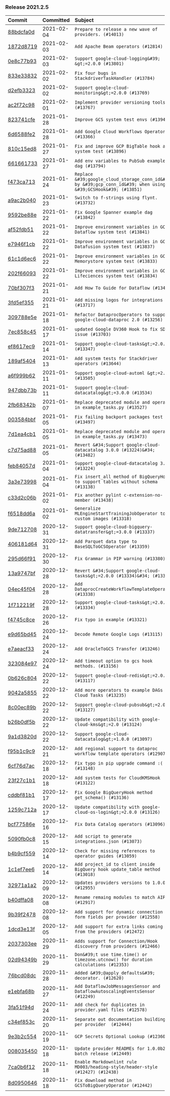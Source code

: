 

### Release 2021.2.5

| Commit                                                                                         | Committed   | Subject                                                                                 |
|:-----------------------------------------------------------------------------------------------|:------------|:----------------------------------------------------------------------------------------|
| [88bdcfa0d](https://github.com/apache/airflow/commit/88bdcfa0df5bcb4c489486e05826544b428c8f43) | 2021-02-04  | `Prepare to release a new wave of providers. (#14013)`                                  |
| [1872d8719](https://github.com/apache/airflow/commit/1872d8719d24f94aeb1dcba9694837070b9884ca) | 2021-02-03  | `Add Apache Beam operators (#12814)`                                                    |
| [0e8c77b93](https://github.com/apache/airflow/commit/0e8c77b93a5ca5ecfdcd1c4bd91f54846fc15d57) | 2021-02-03  | `Support google-cloud-logging&#39; &gt;=2.0.0 (#13801)`                                        |
| [833e33832](https://github.com/apache/airflow/commit/833e3383230e1f6f73f8022ddf439d3d531eff01) | 2021-02-02  | `Fix four bugs in StackdriverTaskHandler (#13784)`                                      |
| [d2efb3323](https://github.com/apache/airflow/commit/d2efb33239d36e58fb69066fd23779724cb11a90) | 2021-02-02  | `Support google-cloud-monitoring&gt;=2.0.0 (#13769)`                                       |
| [ac2f72c98](https://github.com/apache/airflow/commit/ac2f72c98dc0821b33721054588adbf2bb53bb0b) | 2021-02-01  | `Implement provider versioning tools (#13767)`                                          |
| [823741cfe](https://github.com/apache/airflow/commit/823741cfea3e7a2584d1e68126db3d6e6739b08f) | 2021-01-28  | `Improve GCS system test envs (#13946)`                                                 |
| [6d6588fe2](https://github.com/apache/airflow/commit/6d6588fe2b8bb5fa33e930646d963df3e0530f23) | 2021-01-28  | `Add Google Cloud Workflows Operators (#13366)`                                         |
| [810c15ed8](https://github.com/apache/airflow/commit/810c15ed85d7bcde8d5b8bc44e1cbd4859e29d2e) | 2021-01-27  | `Fix and improve GCP BigTable hook and system test (#13896)`                            |
| [661661733](https://github.com/apache/airflow/commit/6616617331bf6e8548bf6391cebb636220c1cc53) | 2021-01-27  | `Add env variables to PubSub example dag (#13794)`                                      |
| [f473ca713](https://github.com/apache/airflow/commit/f473ca7130f844bc59477674e641b42b80698bb7) | 2021-01-24  | `Replace &#39;google_cloud_storage_conn_id&#39; by &#39;gcp_conn_id&#39; when using &#39;GCSHook&#39; (#13851)` |
| [a9ac2b040](https://github.com/apache/airflow/commit/a9ac2b040b64de1aa5d9c2b9def33334e36a8d22) | 2021-01-23  | `Switch to f-strings using flynt. (#13732)`                                             |
| [9592be88e](https://github.com/apache/airflow/commit/9592be88e57cc7f59b9eac978292abd4d7692c0b) | 2021-01-22  | `Fix Google Spanner example dag (#13842)`                                               |
| [af52fdb51](https://github.com/apache/airflow/commit/af52fdb51152a72441a44a271e498b1ec20dfd57) | 2021-01-22  | `Improve environment variables in GCP Dataflow system test (#13841)`                    |
| [e7946f1cb](https://github.com/apache/airflow/commit/e7946f1cb7c144181443cbcc843d90bd597b09b5) | 2021-01-22  | `Improve environment variables in GCP Datafusion system test (#13837)`                  |
| [61c1d6ec6](https://github.com/apache/airflow/commit/61c1d6ec6ce638f8ccd76705f69e9474c308389a) | 2021-01-22  | `Improve environment variables in GCP Memorystore system test (#13833)`                 |
| [202f66093](https://github.com/apache/airflow/commit/202f66093ad12c293f97204b0775bef2b077cd9a) | 2021-01-22  | `Improve environment variables in GCP Lifeciences system test (#13834)`                 |
| [70bf307f3](https://github.com/apache/airflow/commit/70bf307f3894214c523701940b89ac0b991a3a63) | 2021-01-21  | `Add How To Guide for Dataflow (#13461)`                                                |
| [3fd5ef355](https://github.com/apache/airflow/commit/3fd5ef355556cf0ad7896bb570bbe4b2eabbf46e) | 2021-01-21  | `Add missing logos for integrations (#13717)`                                           |
| [309788e5e](https://github.com/apache/airflow/commit/309788e5e2023c598095a4ee00df417d94b6a5df) | 2021-01-18  | `Refactor DataprocOperators to support google-cloud-dataproc 2.0 (#13256)`              |
| [7ec858c45](https://github.com/apache/airflow/commit/7ec858c4523b24e7a3d6dd1d49e3813e6eee7dff) | 2021-01-17  | `updated Google DV360 Hook to fix SDF issue (#13703)`                                   |
| [ef8617ec9](https://github.com/apache/airflow/commit/ef8617ec9d6e4b7c433a29bd388f5102a7a17c11) | 2021-01-14  | `Support google-cloud-tasks&gt;=2.0.0 (#13347)`                                            |
| [189af5404](https://github.com/apache/airflow/commit/189af54043a6aa6e7557bda6cf7cfca229d0efd2) | 2021-01-13  | `Add system tests for Stackdriver operators (#13644)`                                   |
| [a6f999b62](https://github.com/apache/airflow/commit/a6f999b62e3c9aeb10ab24342674d3670a8ad259) | 2021-01-11  | `Support google-cloud-automl &gt;=2.1.0 (#13505)`                                          |
| [947dbb73b](https://github.com/apache/airflow/commit/947dbb73bba736eb146f33117545a18fc2fd3c09) | 2021-01-11  | `Support google-cloud-datacatalog&gt;=3.0.0 (#13534)`                                      |
| [2fb68342b](https://github.com/apache/airflow/commit/2fb68342b01da4cb5d79ac9e5c0f7687d74351f3) | 2021-01-07  | `Replace deprecated module and operator in example_tasks.py (#13527)`                   |
| [003584bbf](https://github.com/apache/airflow/commit/003584bbf1d66a3545ad6e6fcdceb0410fc83696) | 2021-01-05  | `Fix failing backport packages test (#13497)`                                           |
| [7d1ea4cb1](https://github.com/apache/airflow/commit/7d1ea4cb102e7d9878eeeaab5b098ae7767b844b) | 2021-01-05  | `Replace deprecated module and operator in example_tasks.py (#13473)`                   |
| [c7d75ad88](https://github.com/apache/airflow/commit/c7d75ad887cd12d5603563c5fa873c0e2f8975aa) | 2021-01-05  | `Revert &#34;Support google-cloud-datacatalog 3.0.0 (#13224)&#34; (#13482)`                     |
| [feb84057d](https://github.com/apache/airflow/commit/feb84057d34b2f64e3b5dcbaae2d3b18f5f564e4) | 2021-01-04  | `Support google-cloud-datacatalog 3.0.0 (#13224)`                                       |
| [3a3e73998](https://github.com/apache/airflow/commit/3a3e7399810fd399d08f136e6936743c16508fc6) | 2021-01-04  | `Fix insert_all method of BigQueryHook to support tables without schema (#13138)`       |
| [c33d2c06b](https://github.com/apache/airflow/commit/c33d2c06b68c8b9a5a36c965ab8be540a2dca967) | 2021-01-02  | `Fix another pylint c-extension-no-member (#13438)`                                     |
| [f6518dd6a](https://github.com/apache/airflow/commit/f6518dd6a1217d906d863fe13dc37916efd78b3e) | 2021-01-02  | `Generalize MLEngineStartTrainingJobOperator to custom images (#13318)`                 |
| [9de712708](https://github.com/apache/airflow/commit/9de71270838ad3cc59043f1ab0bb6ca97af13622) | 2020-12-31  | `Support google-cloud-bigquery-datatransfer&gt;=3.0.0 (#13337)`                            |
| [406181d64](https://github.com/apache/airflow/commit/406181d64ac32d133523ca52f954bc50a07defc4) | 2020-12-31  | `Add Parquet data type to BaseSQLToGCSOperator (#13359)`                                |
| [295d66f91](https://github.com/apache/airflow/commit/295d66f91446a69610576d040ba687b38f1c5d0a) | 2020-12-30  | `Fix Grammar in PIP warning (#13380)`                                                   |
| [13a9747bf](https://github.com/apache/airflow/commit/13a9747bf1d92020caa5d4dc825e096ce583f2df) | 2020-12-28  | `Revert &#34;Support google-cloud-tasks&gt;=2.0.0 (#13334)&#34; (#13341)`                          |
| [04ec45f04](https://github.com/apache/airflow/commit/04ec45f045419ec87432ee285ac0828ab68008c3) | 2020-12-28  | `Add DataprocCreateWorkflowTemplateOperator (#13338)`                                   |
| [1f712219f](https://github.com/apache/airflow/commit/1f712219fa8971d98bc486896603ce8109c42844) | 2020-12-28  | `Support google-cloud-tasks&gt;=2.0.0 (#13334)`                                            |
| [f4745c8ce](https://github.com/apache/airflow/commit/f4745c8ce1955c28676b5afe129a88a61aa743b9) | 2020-12-26  | `Fix typo in example (#13321)`                                                          |
| [e9d65bd45](https://github.com/apache/airflow/commit/e9d65bd4582b083914f2fc1213bea44cf41d1a08) | 2020-12-24  | `Decode Remote Google Logs (#13115)`                                                    |
| [e7aeacf33](https://github.com/apache/airflow/commit/e7aeacf335d373007a32ac65680ba6b5b19f5c9f) | 2020-12-24  | `Add OracleToGCS Transfer (#13246)`                                                     |
| [323084e97](https://github.com/apache/airflow/commit/323084e97ddacbc5512709bf0cad8f53082d16b0) | 2020-12-24  | `Add timeout option to gcs hook methods. (#13156)`                                      |
| [0b626c804](https://github.com/apache/airflow/commit/0b626c8042b304a52d6c481fa6eb689d655f33d3) | 2020-12-22  | `Support google-cloud-redis&gt;=2.0.0 (#13117)`                                            |
| [9042a5855](https://github.com/apache/airflow/commit/9042a585539a18953d688fff455438f4061732d1) | 2020-12-22  | `Add more operators to example DAGs for Cloud Tasks (#13235)`                           |
| [8c00ec89b](https://github.com/apache/airflow/commit/8c00ec89b97aa6e725379d08c8ff29a01be47e73) | 2020-12-22  | `Support google-cloud-pubsub&gt;=2.0.0 (#13127)`                                           |
| [b26b0df5b](https://github.com/apache/airflow/commit/b26b0df5b03c4cd826fd7b2dff5771d64e18e6b7) | 2020-12-22  | `Update compatibility with google-cloud-kms&gt;=2.0 (#13124)`                              |
| [9a1d3820d](https://github.com/apache/airflow/commit/9a1d3820d6f1373df790da8751f25e723f9ce037) | 2020-12-22  | `Support google-cloud-datacatalog&gt;=1.0.0 (#13097)`                                      |
| [f95b1c9c9](https://github.com/apache/airflow/commit/f95b1c9c95c059e85ad5676daaa191929785fee2) | 2020-12-21  | `Add regional support to dataproc workflow template operators (#12907)`                 |
| [6cf76d7ac](https://github.com/apache/airflow/commit/6cf76d7ac01270930de7f105fb26428763ee1d4e) | 2020-12-18  | `Fix typo in pip upgrade command :( (#13148)`                                           |
| [23f27c1b1](https://github.com/apache/airflow/commit/23f27c1b1cdbcb6bb50fd2aa772aeda7151d5634) | 2020-12-18  | `Add system tests for CloudKMSHook (#13122)`                                            |
| [cddbf81b1](https://github.com/apache/airflow/commit/cddbf81b12650ee5905b0f762c1213caa1d3a7ed) | 2020-12-17  | `Fix Google BigQueryHook method get_schema() (#13136)`                                  |
| [1259c712a](https://github.com/apache/airflow/commit/1259c712a42d69135dc389de88f79942c70079a3) | 2020-12-17  | `Update compatibility with google-cloud-os-login&gt;=2.0.0 (#13126)`                       |
| [bcf77586e](https://github.com/apache/airflow/commit/bcf77586eff9907fa057cf2633115d5ab3e4142b) | 2020-12-16  | `Fix Data Catalog operators (#13096)`                                                   |
| [5090fb0c8](https://github.com/apache/airflow/commit/5090fb0c8967d2d8719c6f4a468f2151395b5444) | 2020-12-15  | `Add script to generate integrations.json (#13073)`                                     |
| [b4b9cf559](https://github.com/apache/airflow/commit/b4b9cf55970ca41fa7852ab8d25e59f4c379f8c2) | 2020-12-14  | `Check for missing references to operator guides (#13059)`                              |
| [1c1ef7ee6](https://github.com/apache/airflow/commit/1c1ef7ee693fead93e269dfd9774a72b6eed2e85) | 2020-12-14  | `Add project_id to client inside BigQuery hook update_table method (#13018)`            |
| [32971a1a2](https://github.com/apache/airflow/commit/32971a1a2de1db0b4f7442ed26facdf8d3b7a36f) | 2020-12-09  | `Updates providers versions to 1.0.0 (#12955)`                                          |
| [b40dffa08](https://github.com/apache/airflow/commit/b40dffa08547b610162f8cacfa75847f3c4ca364) | 2020-12-08  | `Rename remaing modules to match AIP-21 (#12917)`                                       |
| [9b39f2478](https://github.com/apache/airflow/commit/9b39f24780e85f859236672e9060b2fbeee81b36) | 2020-12-08  | `Add support for dynamic connection form fields per provider (#12558)`                  |
| [1dcd3e13f](https://github.com/apache/airflow/commit/1dcd3e13fd0a078fc9440e91b77f6f87aa60dd3b) | 2020-12-05  | `Add support for extra links coming from the providers (#12472)`                        |
| [2037303ee](https://github.com/apache/airflow/commit/2037303eef93fd36ab13746b045d1c1fee6aa143) | 2020-11-29  | `Adds support for Connection/Hook discovery from providers (#12466)`                    |
| [02d94349b](https://github.com/apache/airflow/commit/02d94349be3d201ce9d37d7358573c937fd010df) | 2020-11-29  | `Don&#39;t use time.time() or timezone.utcnow() for duration calculations (#12353)`         |
| [76bcd08dc](https://github.com/apache/airflow/commit/76bcd08dcae8d62307f5e9b8c2e182b54ed22a27) | 2020-11-28  | `Added &#39;@apply_defaults&#39; decorator. (#12620)`                                           |
| [e1ebfa68b](https://github.com/apache/airflow/commit/e1ebfa68b109b5993c47891cfd0b9b7e46b6d770) | 2020-11-27  | `Add DataflowJobMessagesSensor and DataflowAutoscalingEventsSensor (#12249)`            |
| [3fa51f94d](https://github.com/apache/airflow/commit/3fa51f94d7a17f170ddc31908d36c91f4456a20b) | 2020-11-24  | `Add check for duplicates in provider.yaml files (#12578)`                              |
| [c34ef853c](https://github.com/apache/airflow/commit/c34ef853c890e08f5468183c03dc8f3f3ce84af2) | 2020-11-20  | `Separate out documentation building per provider  (#12444)`                            |
| [9e3b2c554](https://github.com/apache/airflow/commit/9e3b2c554dadf58972198e4e16f15af2f15ec37a) | 2020-11-19  | `GCP Secrets Optional Lookup (#12360)`                                                  |
| [008035450](https://github.com/apache/airflow/commit/00803545023b096b8db4fbd6eb473843096d7ce4) | 2020-11-18  | `Update provider READMEs for 1.0.0b2 batch release (#12449)`                            |
| [7ca0b6f12](https://github.com/apache/airflow/commit/7ca0b6f121c9cec6e25de130f86a56d7c7fbe38c) | 2020-11-18  | `Enable Markdownlint rule MD003/heading-style/header-style (#12427) (#12438)`           |
| [8d0950646](https://github.com/apache/airflow/commit/8d09506464c8480fa42e8bfe6a36c6f631cd23f6) | 2020-11-18  | `Fix download method in GCSToBigQueryOperator (#12442)`                                 |
